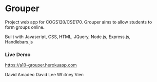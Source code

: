 # Grouper
Project web app for COGS120/CSE170. 
Grouper aims to allow students to form groups online.

Built with Javascript, CSS, HTML, JQuery, Node.js, Express.js, Handlebars.js

### Live Demo
https://a10-grouper.herokuapp.com

David Amadeo
David Lee
Whitney Vien
